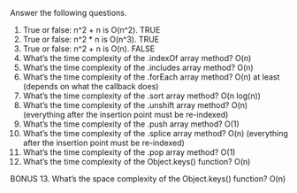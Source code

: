 Answer the following questions.

1. True or false: n^2 + n is O(n^2).  TRUE
2. True or false: n^2 * n is O(n^3).  TRUE
3. True or false: n^2 + n is O(n).    FALSE
4. What’s the time complexity of the .indexOf array method?   O(n)
5. What’s the time complexity of the .includes array method?  O(n)
6. What’s the time complexity of the .forEach array method?   O(n) at least (depends on what the callback does)
7. What’s the time complexity of the .sort array method?      O(n log(n))
8. What’s the time complexity of the .unshift array method?   O(n) (everything after the insertion point must be re-indexed)
9. What’s the time complexity of the .push array method?      O(1)
10. What’s the time complexity of the .splice array method?    O(n) (everything after the insertion point must be re-indexed)
11. What’s the time complexity of the .pop array method?       O(1)
12. What’s the time complexity of the Object.keys() function?  O(n)

BONUS
13. What’s the space complexity of the Object.keys() function?  O(n)